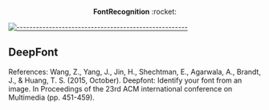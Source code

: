 <p align="center">
  <strong>FontRecognition</strong> :rocket:
</p> 

[![-----------------------------------------------------]( 
https://raw.githubusercontent.com/andreasbm/readme/master/assets/lines/aqua.png)](https://github.com/ImMohammadHosseini/FontRecognition?tab=repositories)

## DeepFont

References: Wang, Z., Yang, J., Jin, H., Shechtman, E., Agarwala, A., Brandt, J., & Huang, T. S. (2015, October). 
Deepfont: Identify your font from an image. 
In Proceedings of the 23rd ACM international conference on Multimedia (pp. 451-459).
